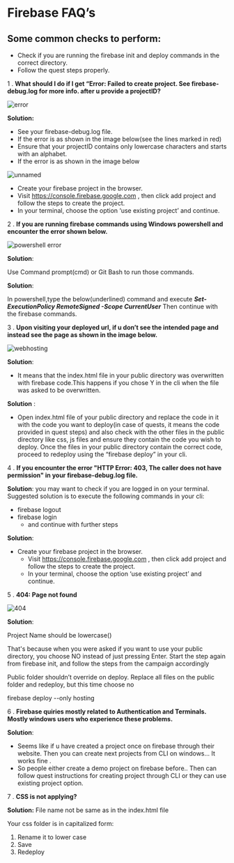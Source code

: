 # Firebase FAQ’s

## Some common checks to perform:

 - Check if you are running the firebase init and deploy commands in the correct directory.
- Follow the quest steps properly.

1 . **What should I do if I get  “Error: Failed to create project. See firebase-debug.log for more info. after u provide a projectID?**

   ![error](https://user-images.githubusercontent.com/75531528/209460596-d3d06b1b-2447-45fd-869c-761e32c52afe.png)



   **Solution:**

   - See your firebase-debug.log file.
   - If the error is as shown in the image below(see the lines marked in red)
   - Ensure that your projectID contains only lowercase characters and starts with an alphabet.
   - If the error is as shown in the image below
  
 ![unnamed](https://user-images.githubusercontent.com/75531528/209911236-149b54e7-4522-45f0-a57a-661d214d881e.png)

  - Create your firebase project in the browser.
  - Visit https://console.firebase.google.com , then click add project   and follow the steps to create the project.
  - In your terminal, choose the option ‘use existing project’ and continue.

2 . **If you are running firebase commands using Windows powershell and encounter the error shown below.**

   ![powershell error](https://user-images.githubusercontent.com/75531528/209460696-8ea4a5ce-5026-4dd8-bd9c-7289d43535f0.png)


**Solution**: 
 
Use Command prompt(cmd) or Git Bash to run those commands.

   **Solution**: 
 
   In powershell,type the below(underlined) command and execute ***Set-ExecutionPolicy RemoteSigned -Scope CurrentUser*** Then continue with the firebase commands.

3 . **Upon visiting your deployed url, if u don’t see the intended page and instead see the page as shown in the image below.**

   ![webhosting](https://user-images.githubusercontent.com/75531528/209460670-da1f947f-f713-411e-8d2d-d8710090b45b.png)


 **Solution**: 
   - It means that the index.html file in your public directory was overwritten with firebase code.This happens if you chose Y in the cli when the file was asked to be overwritten.

**Solution** :
   - Open index.html file of your public directory and replace the code in it  with the code you want to deploy(in case of quests, it means the code provided in quest steps) and also check with the other files in the public directory like css, js files and ensure they contain the code you wish to deploy. Once the files in your public directory contain the correct code, proceed to redeploy using the “firebase deploy” in your cli.

4 . **If you encounter the error "HTTP Error: 403, The caller does not have permission" in your firebase-debug.log file.**

**Solution**: you may want to check if you are logged in on your terminal.
    Suggested solution is to execute the following commands in your cli: 
   - firebase logout 
   - firebase login
      - and continue with further steps

**Solution**:
   - Create your firebase project in the browser.
      - Visit https://console.firebase.google.com , then click add project and follow the steps to create the project.
       - In your terminal, choose the option ‘use existing project’ and continue. 

5 .  **404: Page not found**

 
   ![404](https://user-images.githubusercontent.com/75531528/209460478-95611c4d-5590-4c02-ab98-124d27daa4ac.png)



**Solution**:

   Project Name should be lowercase()

   That's because when you were asked if you want to use your public directory, you choose NO instead of just pressing Enter. Start the step again from firebase init, and follow the steps from the campaign accordingly

   Public folder shouldn’t override on deploy. Replace all files on the public folder and redeploy, but this time choose no

   firebase deploy --only hosting

6 . **Firebase quiries mostly related to Authentication and Terminals.     Mostly windows users who experience these problems.**

**Solution**:

   - Seems like if u have created a project once on firebase through their website. Then you can create next projects from CLI on windows... It works fine .
   - So people either create a demo project on firebase before.. Then can follow quest instructions for creating project through CLI or they can use existing project option.

7 . **CSS is not applying?**

**Solution:** File name not be same as in the index.html file

   Your css folder is in capitalized form: 
1. Rename it to lower case 
2. Save 
3. Redeploy

















